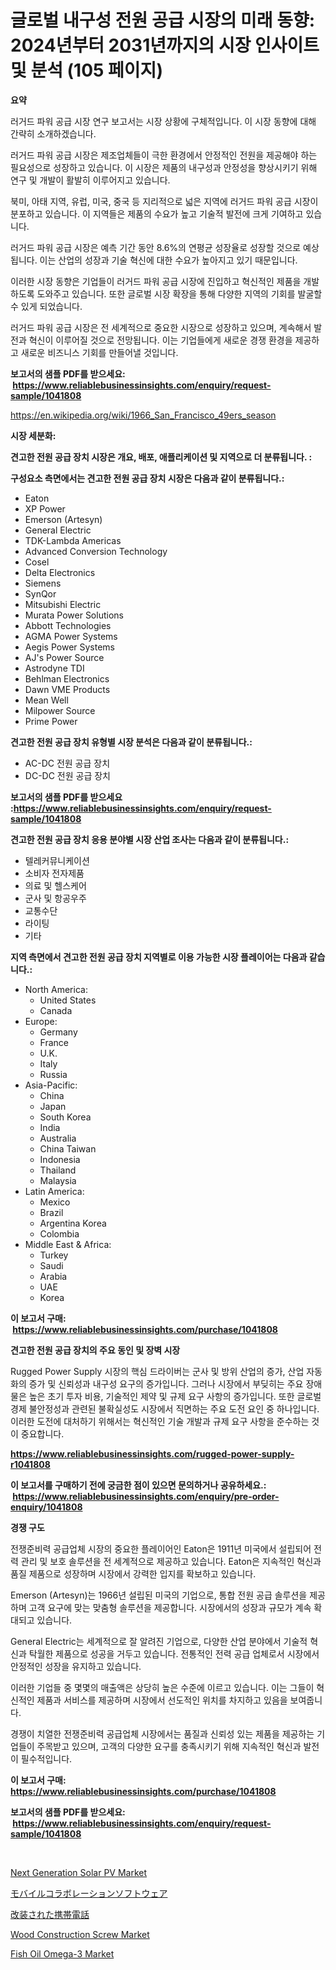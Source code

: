 <p><h1>글로벌 내구성 전원 공급 시장의 미래 동향: 2024년부터 2031년까지의 시장 인사이트 및 분석 (105 페이지)</h1></p><p><strong>요약</strong></p>
<p><p>러거드 파워 공급 시장 연구 보고서는 시장 상황에 구체적입니다. 이 시장 동향에 대해 간략히 소개하겠습니다. </p><p>러거드 파워 공급 시장은 제조업체들이 극한 환경에서 안정적인 전원을 제공해야 하는 필요성으로 성장하고 있습니다. 이 시장은 제품의 내구성과 안정성을 향상시키기 위해 연구 및 개발이 활발히 이루어지고 있습니다. </p><p>북미, 아태 지역, 유럽, 미국, 중국 등 지리적으로 넓은 지역에 러거드 파워 공급 시장이 분포하고 있습니다. 이 지역들은 제품의 수요가 높고 기술적 발전에 크게 기여하고 있습니다. </p><p>러거드 파워 공급 시장은 예측 기간 동안 8.6%의 연평균 성장율로 성장할 것으로 예상됩니다. 이는 산업의 성장과 기술 혁신에 대한 수요가 높아지고 있기 때문입니다. </p><p>이러한 시장 동향은 기업들이 러거드 파워 공급 시장에 진입하고 혁신적인 제품을 개발하도록 도와주고 있습니다. 또한 글로벌 시장 확장을 통해 다양한 지역의 기회를 발굴할 수 있게 되었습니다.</p><p>러거드 파워 공급 시장은 전 세계적으로 중요한 시장으로 성장하고 있으며, 계속해서 발전과 혁신이 이루어질 것으로 전망됩니다. 이는 기업들에게 새로운 경쟁 환경을 제공하고 새로운 비즈니스 기회를 만들어낼 것입니다.</p></p>
<p><strong>보고서의 샘플 PDF를 받으세요: &nbsp;<a href="https://www.reliablebusinessinsights.com/enquiry/request-sample/1041808">https://www.reliablebusinessinsights.com/enquiry/request-sample/1041808</a></strong></p>
<p><a href="https://en.wikipedia.org/wiki/1966_San_Francisco_49ers_season">https://en.wikipedia.org/wiki/1966_San_Francisco_49ers_season</a></p>
<p><strong>시장 세분화:</strong></p>
<p><strong> 견고한 전원 공급 장치 시장은 개요, 배포, 애플리케이션 및 지역으로 더 분류됩니다. :</strong></p>
<p><strong>구성요소 측면에서는 견고한 전원 공급 장치 시장은 다음과 같이 분류됩니다.:</strong></p>
<p><ul><li>Eaton</li><li>XP Power</li><li>Emerson (Artesyn)</li><li>General Electric</li><li>TDK-Lambda Americas</li><li>Advanced Conversion Technology</li><li>Cosel</li><li>Delta Electronics</li><li>Siemens</li><li>SynQor</li><li>Mitsubishi Electric</li><li>Murata Power Solutions</li><li>Abbott Technologies</li><li>AGMA Power Systems</li><li>Aegis Power Systems</li><li>AJ's Power Source</li><li>Astrodyne TDI</li><li>Behlman Electronics</li><li>Dawn VME Products</li><li>Mean Well</li><li>Milpower Source</li><li>Prime Power</li></ul></p>
<p><strong> 견고한 전원 공급 장치 유형별 시장 분석은 다음과 같이 분류됩니다.:</strong></p>
<p><ul><li>AC-DC 전원 공급 장치</li><li>DC-DC 전원 공급 장치</li></ul></p>
<p><strong>보고서의 샘플 PDF를 받으세요 :<a href="https://www.reliablebusinessinsights.com/enquiry/request-sample/1041808">https://www.reliablebusinessinsights.com/enquiry/request-sample/1041808</a></strong></p>
<p><strong> 견고한 전원 공급 장치 응용 분야별 시장 산업 조사는 다음과 같이 분류됩니다.:</strong></p>
<p><ul><li>텔레커뮤니케이션</li><li>소비자 전자제품</li><li>의료 및 헬스케어</li><li>군사 및 항공우주</li><li>교통수단</li><li>라이팅</li><li>기타</li></ul></p>
<p><strong>지역 측면에서 견고한 전원 공급 장치 지역별로 이용 가능한 시장 플레이어는 다음과 같습니다.:</strong></p>
<p><ul>
    <li>
        North America:
        <ul>
            <li>United States</li>
            <li>Canada</li>
        </ul>
    </li>
    <li>
        Europe:
        <ul>
            <li>Germany</li>
            <li>France</li>
            <li>U.K.</li>
            <li>Italy</li>
            <li>Russia</li>
        </ul>
    </li>
    <li>
        Asia-Pacific:
        <ul>
            <li>China</li>
            <li>Japan</li>
            <li>South Korea</li>
            <li>India</li>
            <li>Australia</li>
            <li>China Taiwan</li>
            <li>Indonesia</li>
            <li>Thailand</li>
            <li>Malaysia</li>
        </ul>
    </li>
    <li>
        Latin America:
        <ul>
            <li>Mexico</li>
            <li>Brazil</li>
            <li>Argentina Korea</li>
            <li>Colombia</li>
        </ul>
    </li>
    <li>
        Middle East & Africa:
        <ul>
            <li>Turkey</li>
            <li>Saudi</li>
            <li>Arabia</li>
            <li>UAE</li>
            <li>Korea</li>
        </ul>
    </li>
    </ul></p>
<p><strong>이 보고서 구매: &nbsp;<a href="https://www.reliablebusinessinsights.com/purchase/1041808">https://www.reliablebusinessinsights.com/purchase/1041808</a></strong></p>
<p><strong>견고한 전원 공급 장치의 주요 동인 및 장벽 시장</strong></p>
<p><p>Rugged Power Supply 시장의 핵심 드라이버는 군사 및 방위 산업의 증가, 산업 자동화의 증가 및 신뢰성과 내구성 요구의 증가입니다. 그러나 시장에서 부딪히는 주요 장애물은 높은 초기 투자 비용, 기술적인 제약 및 규제 요구 사항의 증가입니다. 또한 글로벌 경제 불안정성과 관련된 불확실성도 시장에서 직면하는 주요 도전 요인 중 하나입니다. 이러한 도전에 대처하기 위해서는 혁신적인 기술 개발과 규제 요구 사항을 준수하는 것이 중요합니다.</p></p>
<p><strong><a href="https://www.reliablebusinessinsights.com/rugged-power-supply-r1041808">https://www.reliablebusinessinsights.com/rugged-power-supply-r1041808</a></strong></p>
<p><strong>이 보고서를 구매하기 전에 궁금한 점이 있으면 문의하거나 공유하세요.: &nbsp;<a href="https://www.reliablebusinessinsights.com/enquiry/pre-order-enquiry/1041808">https://www.reliablebusinessinsights.com/enquiry/pre-order-enquiry/1041808</a></strong></p>
<p><strong>경쟁 구도</strong></p>
<p><p>전쟁준비력 공급업체 시장의 중요한 플레이어인 Eaton은 1911년 미국에서 설립되어 전력 관리 및 보호 솔루션을 전 세계적으로 제공하고 있습니다. Eaton은 지속적인 혁신과 품질 제품으로 성장하며 시장에서 강력한 입지를 확보하고 있습니다.</p><p>Emerson (Artesyn)는 1966년 설립된 미국의 기업으로, 통합 전원 공급 솔루션을 제공하며 고객 요구에 맞는 맞춤형 솔루션을 제공합니다. 시장에서의 성장과 규모가 계속 확대되고 있습니다.</p><p>General Electric는 세계적으로 잘 알려진 기업으로, 다양한 산업 분야에서 기술적 혁신과 탁월한 제품으로 성공을 거두고 있습니다. 전통적인 전력 공급 업체로서 시장에서 안정적인 성장을 유지하고 있습니다.</p><p>이러한 기업들 중 몇몇의 매출액은 상당히 높은 수준에 이르고 있습니다. 이는 그들이 혁신적인 제품과 서비스를 제공하며 시장에서 선도적인 위치를 차지하고 있음을 보여줍니다.</p><p>경쟁이 치열한 전쟁준비력 공급업체 시장에서는 품질과 신뢰성 있는 제품을 제공하는 기업들이 주목받고 있으며, 고객의 다양한 요구를 충족시키기 위해 지속적인 혁신과 발전이 필수적입니다.</p></p>
<p><strong>이 보고서 구매: &nbsp; <a href="https://www.reliablebusinessinsights.com/purchase/1041808">https://www.reliablebusinessinsights.com/purchase/1041808</a></strong></p>
<p><strong>보고서의 샘플 PDF를 받으세요: &nbsp;<a href="https://www.reliablebusinessinsights.com/enquiry/request-sample/1041808">https://www.reliablebusinessinsights.com/enquiry/request-sample/1041808</a></strong><strong></strong></p>
<p>&nbsp;</p>
<p><p><a href="https://medium.com/@jeancoleman732/next-generation-solar-pv-market-a-global-and-regional-analysis-focus-on-end-user-product-and-94db424ee235">Next Generation Solar PV Market</a></p><p><a href="https://github.com/DanykaKilback/Market-Research-Report-List-2/blob/main/3539532182911.md">モバイルコラボレーションソフトウェア</a></p><p><a href="https://github.com/RandallRunte2023/Market-Research-Report-List-2/blob/main/1768628182909.md">改装された携帯電話</a></p><p><a href="https://medium.com/@haangelat16/wood-construction-screw-market-report-by-product-type-carbon-steel-wood-screw-stainless-steel-wood-b23ae0397e43">Wood Construction Screw Market</a></p><p><a href="https://github.com/ralphyjames/Market-Research-Report-List-1/blob/main/fish-oil-omega-3-market.md">Fish Oil Omega-3 Market</a></p></p>
